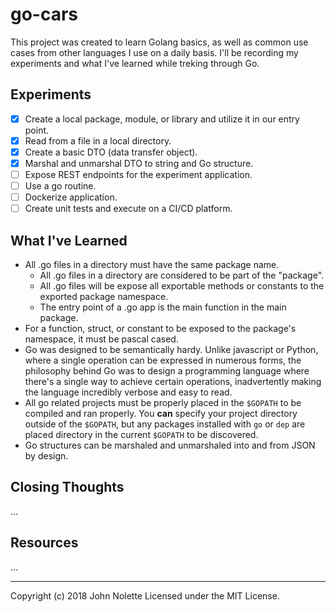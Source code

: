 # go-cars

This project was created to learn Golang basics, as well as common use cases from other languages I use on a daily basis. I'll be recording my experiments and what I've learned while treking through Go.

## Experiments

* [x] Create a local package, module, or library and utilize it in our entry point.
* [x] Read from a file in a local directory.
* [x] Create a basic DTO (data transfer object).
* [x] Marshal and unmarshal DTO to string and Go structure.
* [ ] Expose REST endpoints for the experiment application.
* [ ] Use a go routine.
* [ ] Dockerize application.
* [ ] Create unit tests and execute on a CI/CD platform.

## What I've Learned

* All .go files in a directory must have the same package name.
  * All .go files in a directory are considered to be part of the "package".
  * All .go files will be expose all exportable methods or constants to the exported package namespace.
  * The entry point of a .go app is the main function in the main package.
* For a function, struct, or constant to be exposed to the package's namespace, it must be pascal cased.
* Go was designed to be semantically hardy. Unlike javascript or Python, where a single operation can be expressed in numerous forms, the philosophy behind Go was to design a programming language where there's a single way to achieve certain operations, inadvertently making the language incredibly verbose and easy to read.
* All go related projects must be properly placed in the `$GOPATH` to be compiled and ran properly. You **can** specify your project directory outside of the `$GOPATH`, but any packages installed with `go` or `dep` are placed directory in the current `$GOPATH` to be discovered.
* Go structures can be marshaled and unmarshaled into and from JSON by design.

## Closing Thoughts

...

## Resources

...

---

Copyright (c) 2018 John Nolette Licensed under the MIT License.
